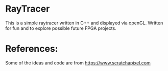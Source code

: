 # RayTracer
This is a simple raytracer written in C++ and displayed via openGL.
Written for fun and to explore possible future FPGA projects.

# References:
Some of the ideas and code are from https://www.scratchapixel.com
